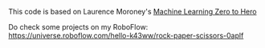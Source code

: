 This code is based on Laurence Moroney's [Machine Learning Zero to Hero](https://youtube.com/playlist?list=PLQY2H8rRoyvwWuPiWnuTDBHe7I0fMSsfO&si=FL32p7WZAfBZpc-r)

Do check some projects on my RoboFlow:
https://universe.roboflow.com/hello-k43ww/rock-paper-scissors-0aplf
